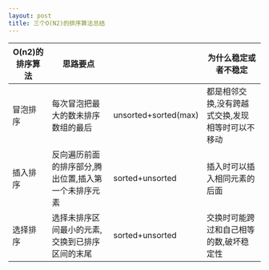 ```yaml
---
layout: post
title: 三个O(N2)的排序算法总结
---
```


| O(n2)的排序算法 | 思路要点                        |                       | 为什么稳定或者不稳定                |
|------------|-----------------------------|-----------------------|---------------------------|
| 冒泡排序       | 每次冒泡把最大的数未排序数组的最后           | unsorted+sorted(max)  | 都是相邻交换,没有跨越式交换,发现相等时可以不移动 |
| 插入排序       | 反向遍历前面的排序部分,腾出位置,插入第一个未排序元素 | sorted+unsorted       | 插入时可以插入相同元素的后面            |
| 选择排序       | 选择未排序区间最小的元素,交换到已排序区间的末尾    | sorted+unsorted       | 交换时可能跨过和自己相等的数,破坏稳定性      |
